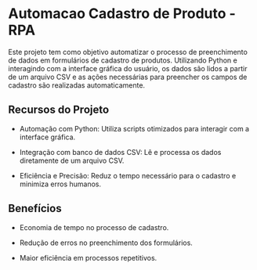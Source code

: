 # Automacao Cadastro de Produto - RPA

Este projeto tem como objetivo automatizar o processo de preenchimento de dados em formulários de cadastro de produtos. Utilizando Python e interagindo com a interface gráfica do usuário, os dados são lidos a partir de um arquivo CSV e as ações necessárias para preencher os campos de cadastro são realizadas automaticamente.

## Recursos do Projeto
- Automação com Python: Utiliza scripts otimizados para interagir com a interface gráfica.

- Integração com banco de dados CSV: Lê e processa os dados diretamente de um arquivo CSV.

- Eficiência e Precisão: Reduz o tempo necessário para o cadastro e minimiza erros humanos.

## Benefícios
- Economia de tempo no processo de cadastro.

- Redução de erros no preenchimento dos formulários.

- Maior eficiência em processos repetitivos.
